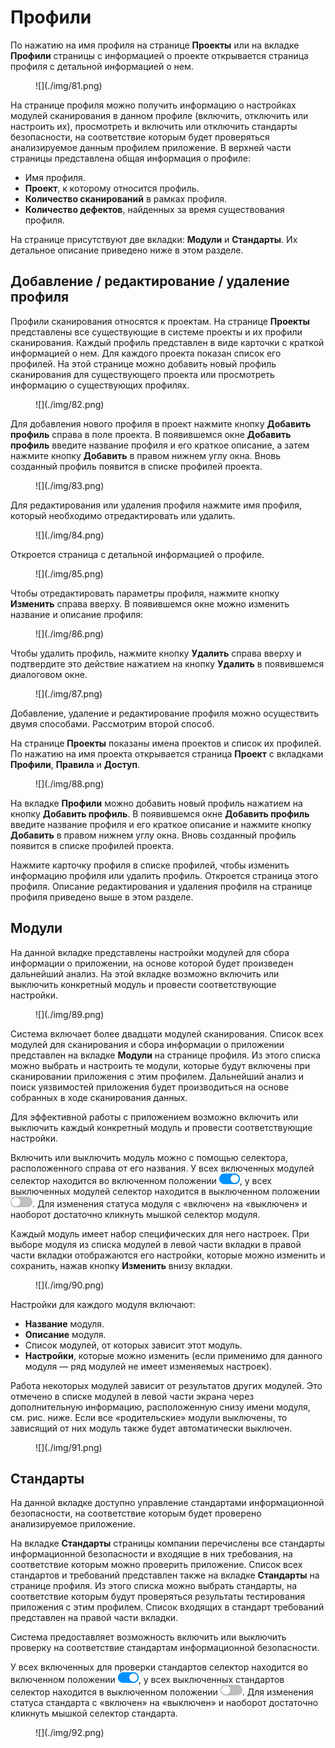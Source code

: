 # Профили

По нажатию на имя профиля на странице **Проекты** или на вкладке **Профили** страницы с информацией о проекте открывается страница профиля  с детальной информацией о нем.

<figure markdown>
![](./img/81.png)
</figure>

На странице профиля можно получить информацию о настройках модулей сканирования в данном профиле (включить, отключить или настроить их), просмотреть и включить или отключить стандарты безопасности, на соответствие которым будет проверяться анализируемое данным профилем приложение. 
В верхней части страницы представлена общая информация о профиле:

* Имя профиля.
* **Проект**, к которому относится профиль.
* **Количество сканирований** в рамках профиля.
* **Количество дефектов**, найденных за время существования профиля.

На странице присутствуют две вкладки: **Модули** и **Стандарты**. Их детальное описание приведено ниже в этом разделе.

## Добавление / редактирование / удаление профиля

Профили сканирования относятся к проектам. На странице **Проекты** представлены все существующие в системе проекты и их профили сканирования. Каждый профиль представлен в виде карточки с краткой информацией о нем. Для каждого проекта показан список его профилей. На этой странице можно добавить новый профиль сканирования для существующего проекта или просмотреть информацию о существующих профилях.

<figure markdown>
![](./img/82.png)
</figure>
 
Для добавления нового профиля в проект нажмите кнопку **Добавить профиль** справа в поле проекта. В появившемся окне **Добавить профиль** введите название профиля и его краткое описание, а затем нажмите кнопку **Добавить** в правом нижнем углу окна. Вновь созданный профиль появится в списке профилей проекта.

<figure markdown>
![](./img/83.png)
</figure>
 
Для редактирования или удаления профиля нажмите имя профиля, который необходимо отредактировать или удалить.

<figure markdown>
![](./img/84.png)
</figure>
 
Откроется страница с детальной информацией о профиле.

<figure markdown>
![](./img/85.png)
</figure>

Чтобы отредактировать параметры профиля, нажмите кнопку **Изменить** справа вверху. В появившемся окне можно изменить название и описание профиля:

<figure markdown>
![](./img/86.png)
</figure>

Чтобы удалить профиль, нажмите кнопку **Удалить** справа вверху и подтвердите это действие нажатием на кнопку **Удалить** в появившемся диалоговом окне.

<figure markdown>
![](./img/87.png)
</figure>
 
Добавление, удаление и редактирование профиля можно осуществить двумя способами. Рассмотрим второй способ.

На странице **Проекты** показаны имена проектов и список их профилей. По нажатию на имя проекта открывается страница **Проект** с вкладками **Профили**, **Правила** и **Доступ**.

<figure markdown>
![](./img/88.png)
</figure>
  
На вкладке **Профили** можно добавить новый профиль нажатием на кнопку **Добавить профиль**. В появившемся окне **Добавить профиль** введите название профиля и его краткое описание и нажмите кнопку **Добавить** в правом нижнем углу окна. Вновь созданный профиль появится в списке профилей проекта.

Нажмите карточку профиля в списке профилей, чтобы изменить информацию профиля или удалить профиль. Откроется страница этого профиля. Описание редактирования и удаления профиля на странице профиля приведено выше в этом разделе.

## Модули

На данной вкладке представлены настройки модулей для сбора информации о приложении, на основе которой будет произведен дальнейший анализ. На этой вкладке возможно включить или выключить конкретный модуль и провести соответствующие настройки.

<figure markdown>
![](./img/89.png)
</figure>
  
Система включает более двадцати модулей сканирования. Список всех модулей для сканирования и сбора информации о приложении представлен на вкладке **Модули** на странице профиля. Из этого списка можно выбрать и настроить те модули, которые будут включены при сканировании приложения с этим профилем. Дальнейший анализ и поиск уязвимостей приложения будет производиться на основе собранных в ходе сканирования данных.

Для эффективной работы с приложением возможно включить или выключить каждый конкретный модуль и провести соответствующие настройки.

Включить или выключить модуль можно с помощью селектора, расположенного справа от его названия. У всех включенных модулей селектор находится во включенном положении ![](.//img/swith_on.png), у всех выключенных модулей селектор находится в выключенном положении ![](../ug/img/swith_off.png). Для изменения статуса модуля с «включен» на «выключен» и наоборот достаточно кликнуть мышкой селектор модуля.

Каждый модуль имеет набор специфических для него настроек. При выборе модуля из списка модулей в левой части вкладки в правой части вкладки  отображаются его настройки, которые можно изменить и сохранить, нажав кнопку **Изменить** внизу вкладки.

<figure markdown>
![](./img/90.png)
</figure>
  
Настройки для каждого модуля включают:

* **Название** модуля.
* **Описание**  модуля.
* Список модулей, от которых зависит этот модуль.
* **Настройки**, которые можно изменить (если применимо для данного модуля — ряд модулей не имеет изменяемых настроек).

Работа некоторых модулей зависит от результатов других модулей. Это отмечено в списке модулей в левой части экрана через дополнительную информацию, расположенную снизу имени модуля, см. рис. ниже. Если все «родительские» модули выключены, то зависящий от них модуль также будет автоматически выключен.

<figure markdown>
![](./img/91.png)
</figure>
  
## Стандарты

На данной вкладке доступно управление стандартами информационной безопасности, на соответствие которым будет проверено анализируемое приложение.

На вкладке **Стандарты** страницы компании перечислены все стандарты информационной безопасности и входящие в них требования, на соответствие которым можно проверить приложение. Список всех стандартов и требований представлен также на вкладке **Стандарты** на странице профиля. Из этого списка можно выбрать стандарты, на соответствие которым будут проверяться результаты тестирования приложения с этим профилем. Список входящих в стандарт требований представлен на правой части вкладки.

Система предоставляет возможность включить или выключить проверку на соответствие стандартам информационной безопасности.

У всех включенных для проверки стандартов селектор находится во включенном положении ![](./img/swith_on.png), у всех выключенных стандартов селектор находится в выключенном положении ![](./img/swith_off.png). Для изменения статуса стандарта с «включен» на «выключен» и наоборот достаточно кликнуть мышкой селектор стандарта.

<figure markdown>
![](./img/92.png)
</figure>